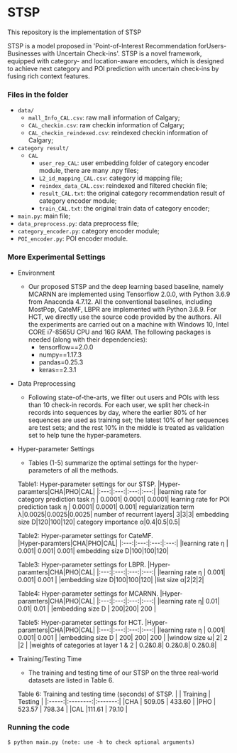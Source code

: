 # STSP

This repository is the implementation of STSP 

STSP is a model proposed in 'Point-of-Interest Recommendation forUsers-Businesses with Uncertain Check-ins'. STSP is a novel framework, equipped with category- and location-aware encoders, which is designed to achieve next category and POI prediction with uncertain check-ins by fusing rich context features.


### Files in the folder

- `data/`
  - `mall_Info_CAL.csv`: raw mall information of Calgary;
  - `CAL_checkin.csv`: raw checkin information of Calgary;
  - `CAL_checkin_reindexed.csv`: reindexed checkin information of Calgary;
- `category result/`
  - `CAL`
    - `user_rep_CAL`: user embedding folder of category encoder module, there are many .npy files;
    - `L2_id_mapping_CAL.csv`: category id mapping file;
    - `reindex_data_CAL.csv`: reindexed and filtered checkin file;
    - `result_CAL.txt`: the original category recommendation result of category encoder module;
    - `train_CAL.txt`: the original train data of category encoder;
- `main.py`: main file;
- `data_preprocess.py`: data preprocess file;
- `category_encoder.py`: category encoder module;
- `POI_encoder.py`: POI encoder module.


### More Experimental Settings
- Environment
  - Our proposed STSP and the deep learning based baseline, namely MCARNN are implemented using Tensorflow 2.0.0, with Python 3.6.9 from Anaconda 4.7.12. All the conventional baselines, including MostPop, CateMF, LBPR are implemented with Python 3.6.9. For HCT, we directly use the source code provided by the authors. All the experiments are carried out on a machine with Windows 10, Intel CORE i7-8565U CPU and 16G RAM. The following packages is needed (along with their dependencies):
    - tensorflow==2.0.0
    - numpy==1.17.3
    - pandas=0.25.3
    - keras==2.3.1
- Data Preprocessing
  - Following state-of-the-arts,  we filter out users and POIs with less than 10 check-in records. For each user, we split her check-in records into sequences by day, where the earlier 80\% of her sequences are used as training set; the latest 10\% of her sequences are test sets; and the rest 10\% in the middle is treated as validation set to help tune the hyper-parameters.
- Hyper-parameter Settings
  - Tables (1-5) summarize the optimal settings for the hyper-parameters of all the methods.
  
  Table1: Hyper-parameter settings for our STSP.
    |Hyper-paramters|CHA|PHO|CAL|
    |:---:|:---:|:---:|:---:|
    |learning rate for category prediction task η | 0.0001| 0.0001| 0.0001|
    learning rate for POI prediction task η | 0.0001| 0.0001| 0.001|
    regularization term λ|0.0025|0.0025|0.0025|
    number of recurrent layers| 3|3|3|
    embedding size D|120|100|120|
    category importance α|0.4|0.5|0.5|
    
  Table2: Hyper-parameter settings for CateMF.    
    |Hyper-paramters|CHA|PHO|CAL|
    |:---:|:---:|:---:|:---:|
    |learning rate η | 0.001| 0.001| 0.001|
    embedding size D|100|100|120|
  
  Table3: Hyper-parameter settings for LBPR.
    |Hyper-paramters|CHA|PHO|CAL|
    |:---:|:---:|:---:|:---:|
    |learning rate η | 0.001| 0.001| 0.001 |
    |embedding size D|100|100|120|
    |list size α|2|2|2|
 
  Table4: Hyper-parameter settings for MCARNN.
    |Hyper-paramters|CHA|PHO|CAL|
    |:---:|:---:|:---:|:---:|
    |learning rate η| 0.01| 0.01| 0.01 |
    |embedding size D | 200|200| 200 |
  
  Table5: Hyper-parameter settings for HCT.
    |Hyper-paramters|CHA|PHO|CAL|
    |:---:|:---:|:---:|:---:|
    |learning rate η | 0.001| 0.001| 0.001 |
    |embedding size  D | 200| 200| 200 |
    |window size ω| 2| 2 |2 |
    |weights of categories at layer 1 & 2 | 0.2&0.8| 0.2&0.8| 0.2&0.8|
    
  
- Training/Testing Time
  - The training and testing time of our STSP on the three real-world datasets are listed in Table 6.
  
  Table 6: Training and testing time (seconds) of STSP.
    |       | Training | Testing |
    |:-----:|:--------:|:-------:|
    |CHA    | 509.05   | 433.60  |
    |PHO    | 523.57   | 798.34  |
    |CAL    |111.61    | 79.10   |




### Running the code
```
$ python main.py (note: use -h to check optional arguments)
```
